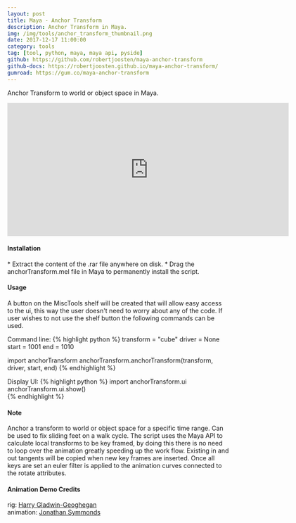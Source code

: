 ```yaml
---
layout: post
title: Maya - Anchor Transform
description: Anchor Transform in Maya.
img: /img/tools/anchor_transform_thumbnail.png
date: 2017-12-17 11:00:00
category: tools
tag: [tool, python, maya, maya api, pyside]
github: https://github.com/robertjoosten/maya-anchor-transform
github-docs: https://robertjoosten.github.io/maya-anchor-transform/
gumroad: https://gum.co/maya-anchor-transform
---
```

<p class="justify">Anchor Transform to world or object space in Maya.</p>

<p align="center"><iframe src="https://player.vimeo.com/video/247672481?color=ff9933&title=0&byline=0&portrait=0" width="640" height="303" frameborder="0" webkitallowfullscreen mozallowfullscreen allowfullscreen></iframe></p>

<h4>Installation</h4> 
* Extract the content of the .rar file anywhere on disk.
* Drag the anchorTransform.mel file in Maya to permanently install the script.

<h4>Usage</h4> 
<p class="justify">A button on the MiscTools shelf will be created that will allow easy access to the ui, this way the user doesn't need to worry about any of the code. If user wishes to not use the shelf button the following commands can be used.</p>

Command line:
{% highlight python %}
transform = "cube"
driver = None
start = 1001
end = 1010

import anchorTransform
anchorTransform.anchorTransform(transform, driver, start, end)
{% endhighlight %}

Display UI:
{% highlight python %}
import anchorTransform.ui
anchorTransform.ui.show()  
{% endhighlight %}

<h4>Note</h4>
<p class="justify">Anchor a transform to world or object space for a specific time range. Can be used to fix sliding feet on a walk cycle. The script uses the Maya API to calculate local transforms to be key framed, by doing this there is no need to loop over the animation greatly speeding up the work flow. Existing in and out tangents will be copied when new key frames are inserted. Once all keys are set an euler filter is applied to the animation curves connected to the rotate attributes.</p>

<h4>Animation Demo Credits</h4>
rig: <a href="https://www.highend3d.com/maya/downloads/character-rigs/c/dinorig-for-maya" target="_blank">Harry Gladwin-Geoghegan</a><br>
animation: <a href="http://jonathansymmonds.com/downloads_section/" target="_blank">Jonathan Symmonds</a>
